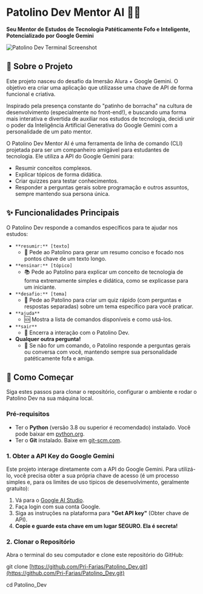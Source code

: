 # Patolino Dev Mentor AI 🚀🦆

**Seu Mentor de Estudos de Tecnologia Patéticamente Fofo e Inteligente, Potencializado por Google Gemini**


![Patolino Dev Terminal Screenshot](https://i.postimg.cc/D0Br29w9/patolinodev.png)
## 🌟 Sobre o Projeto

Este projeto nasceu do desafio da Imersão Alura + Google Gemini. O objetivo era criar uma aplicação que utilizasse uma chave de API de forma funcional e criativa.

Inspirado pela presença constante do "patinho de borracha" na cultura de desenvolvimento (especialmente no front-end!), e buscando uma forma mais interativa e divertida de auxiliar nos estudos de tecnologia, decidi unir o poder da Inteligência Artificial Generativa do Google Gemini com a personalidade de um pato mentor.

O Patolino Dev Mentor AI é uma ferramenta de linha de comando (CLI) projetada para ser um companheiro amigável para estudantes de tecnologia. Ele utiliza a API do Google Gemini para:

* Resumir conceitos complexos.
* Explicar tópicos de forma didática.
* Criar quizzes para testar conhecimentos.
* Responder a perguntas gerais sobre programação e outros assuntos, sempre mantendo sua persona única.

## ✨ Funcionalidades Principais

O Patolino Dev responde a comandos específicos para te ajudar nos estudos:

* `**resumir:** [texto]`
    * 📝 Pede ao Patolino para gerar um resumo conciso e focado nos pontos chave de um texto longo.
* `**ensinar:** [tópico]`
    * 📚 Pede ao Patolino para explicar um conceito de tecnologia de forma extremamente simples e didática, como se explicasse para um iniciante.
* `**desafio:** [tema]`
    * 🧠 Pede ao Patolino para criar um quiz rápido (com perguntas e respostas separadas) sobre um tema específico para você praticar.
* `**ajuda**`
    * 🆘 Mostra a lista de comandos disponíveis e como usá-los.
* `**sair**`
    * 👋 Encerra a interação com o Patolino Dev.
* **Qualquer outra pergunta!**
    * 💬 Se não for um comando, o Patolino responde a perguntas gerais ou conversa com você, mantendo sempre sua personalidade patéticamente fofa e amiga.

## 🚀 Como Começar

Siga estes passos para clonar o repositório, configurar o ambiente e rodar o Patolino Dev na sua máquina local.

### Pré-requisitos

* Ter o **Python** (versão 3.8 ou superior é recomendado) instalado. Você pode baixar em [python.org](https://www.python.org/downloads/).
* Ter o **Git** instalado. Baixe em [git-scm.com](https://git-scm.com/downloads).

### 1. Obter a API Key do Google Gemini

Este projeto interage diretamente com a API do Google Gemini. Para utilizá-lo, você precisa obter a sua própria chave de acesso (é um processo simples e, para os limites de uso típicos de desenvolvimento, geralmente gratuito):

1.  Vá para o [Google AI Studio](https://aistudio.google.com/).
2.  Faça login com sua conta Google.
3.  Siga as instruções na plataforma para **"Get API key"** (Obter chave de API).
4.  **Copie e guarde esta chave em um lugar SEGURO. Ela é secreta!**

### 2. Clonar o Repositório

Abra o terminal do seu computador e clone este repositório do GitHub:


git clone [https://github.com/Pri-Farias/Patolino_Dev.git](https://github.com/Pri-Farias/Patolino_Dev.git)

cd Patolino_Dev
